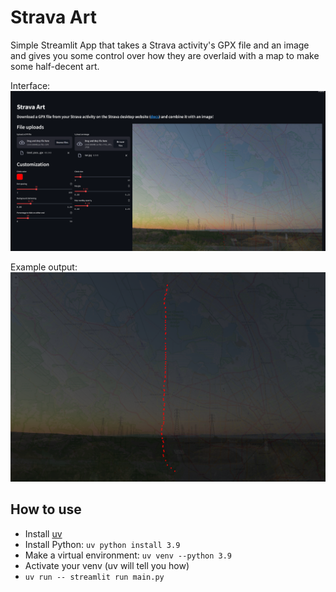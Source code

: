 # Strava Art

Simple Streamlit App that takes a Strava activity's GPX file and an image and gives you some control over how
they are overlaid with a map to make some half-decent art.

Interface:
![alt text](assets/interface.png)

Example output:
![alt text](assets/example.png)

## How to use
- Install [uv](https://github.com/astral-sh/uv?tab=readme-ov-file#installation)
- Install Python: `uv python install 3.9`
- Make a virtual environment: `uv venv --python 3.9`
- Activate your venv (uv will tell you how)
- `uv run -- streamlit run main.py`
